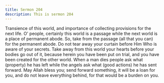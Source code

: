 ```yaml
---
title: Sermon 204
description: This is sermon 204
---
```


Transience of this world, and importance of collecting provisions for
the next life.
O' people, certainly this world is a passage while the next world is a place of permanent
abode. So, take from the passage (all that you can) for the permanent abode. Do not tear away
your curtain before Him Who is aware of your secrets.
Take away from this world your hearts before your bodies go out of it, because herein you
have been put on trial, and you have been created for the other world. When a man dies
people ask what (property) he has left while the angels ask what (good actions) he has sent
forward. May Allah bless you; send forward something, it will be a loan for you, and do not
leave everything behind, for that would be a burden on you.
